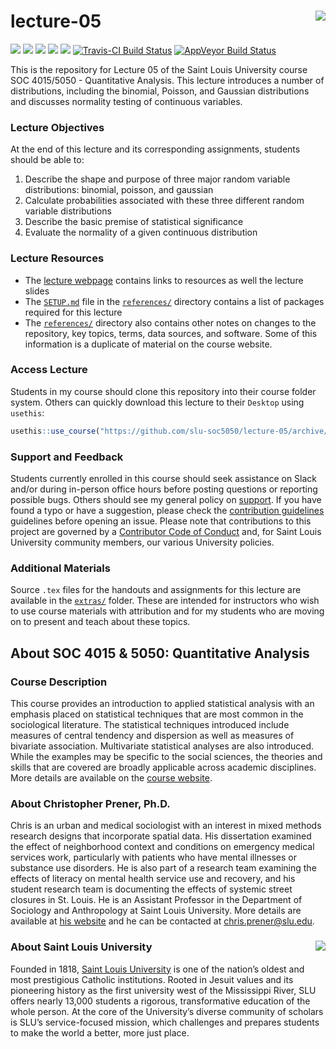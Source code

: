 lecture-05 <img src="https://slu-soc5050.github.io/images/logo.png" align="right" />
===========================================================
[![](https://img.shields.io/badge/semester-fall%202018-orange.svg)](https://github.com/slu-soc5050/lecture-05)
[![](https://img.shields.io/badge/release-full-brightgreen.svg)](https://github.com/slu-soc5050/lecture-05)
[![](https://img.shields.io/github/release/slu-soc5050/lecture-05.svg?label=version)](https://github.com/slu-soc5050/lecture-05/releases)
[![](https://img.shields.io/github/last-commit/slu-soc5050/lecture-05.svg)](https://github.com/slu-soc5050/lecture-05/commits/master)
[![](https://img.shields.io/github/repo-size/slu-soc5050/lecture-05.svg)](https://github.com/slu-soc5050/lecture-05)
[![Travis-CI Build Status](https://travis-ci.org/slu-soc5050/lecture-05.svg?branch=master)](https://travis-ci.org/slu-soc5050/lecture-05)
[![AppVeyor Build Status](https://ci.appveyor.com/api/projects/status/github/slu-soc5050/lecture-05?branch=master&svg=true)](https://ci.appveyor.com/project/chris-prener/lecture-05)

This is the repository for Lecture 05 of the Saint Louis University course SOC 4015/5050 - Quantitative Analysis. This lecture introduces a number of distributions, including the binomial, Poisson, and Gaussian distributions and discusses normality testing of continuous variables.

### Lecture Objectives
At the end of this lecture and its corresponding assignments, students should be able to:

1. Describe the shape and purpose of three major random variable distributions: binomial, poisson, and gaussian
2. Calculate probabilities associated with these three different random variable distributions
3. Describe the basic premise of statistical significance
4. Evaluate the normality of a given continuous distribution

### Lecture Resources

* The [lecture webpage](https://slu-soc5050.github.io/lecture-05) contains links to resources as well the lecture slides
* The [`SETUP.md`](/references/SETUP.md) file in the [`references/`](/references) directory contains a list of packages required for this lecture
* The [`references/`](/references) directory also contains other notes on changes to the repository, key topics, terms, data sources, and software. Some of this information is a duplicate of material on the course website.

### Access Lecture
Students in my course should clone this repository into their course folder system. Others can quickly download this lecture to their `Desktop` using `usethis`:

```r
usethis::use_course("https://github.com/slu-soc5050/lecture-05/archive/master.zip")
```

### Support and Feedback
Students currently enrolled in this course should seek assistance on Slack and/or during in-person office hours before posting questions or reporting possible bugs. Others should see my general policy on [support](.github/SUPPORT.md). If you have found a typo or have a suggestion, please check the [contribution guidelines](.github/CONTRIBUTING.md) guidelines before opening an issue. Please note that contributions to this project are governed by a [Contributor Code of Conduct](.github/CODE_OF_CONDUCT.md) and, for Saint Louis University community members, our various University policies.

### Additional Materials
Source `.tex` files for the handouts and assignments for this lecture are available in the [`extras/`](/extras) folder. These are intended for instructors who wish to use course materials with attribution and for my students who are moving on to present and teach about these topics.

## About SOC 4015 & 5050: Quantitative Analysis
### Course Description
This course provides an introduction to applied statistical analysis with an emphasis placed on statistical techniques that are most common in the sociological literature. The statistical techniques introduced include measures of central tendency and dispersion as well as measures of bivariate association. Multivariate statistical analyses are also introduced. While the examples may be specific to the social sciences, the theories and skills that are covered are broadly applicable across academic disciplines. More details are available on the [course website](https://slu-soc5050.github.io).

### About Christopher Prener, Ph.D.
Chris is an urban and medical sociologist with an interest in mixed methods research designs that incorporate spatial data. His dissertation examined the effect of neighborhood context and conditions on emergency medical services work, particularly with patients who have mental illnesses or substance use disorders. He is also part of a research team examining the effects of literacy on mental health service use and recovery, and his student research team is documenting the effects of systemic street closures in St. Louis. He is an Assistant Professor in the Department of Sociology and Anthropology at Saint Louis University. More details are available at [his website](https://chris-prener.github.io) and he can be contacted at [chris.prener@slu.edu](mailto:chris.prener@slu.edu).

### About Saint Louis University <img src="https://slu-soc5650.github.io/images/sluLogo.png" align="right" />
Founded in 1818, [Saint Louis University](http://wwww.slu.edu) is one of the nation’s oldest and most prestigious Catholic institutions. Rooted in Jesuit values and its pioneering history as the first university west of the Mississippi River, SLU offers nearly 13,000 students a rigorous, transformative education of the whole person. At the core of the University’s diverse community of scholars is SLU’s service-focused mission, which challenges and prepares students to make the world a better, more just place.
